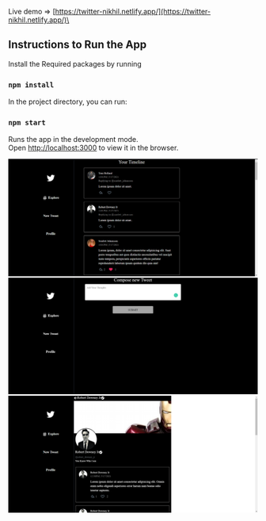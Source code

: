 Live demo => [https://twitter-nikhil.netlify.app/](https://twitter-nikhil.netlify.app/)\

## Instructions to Run the App
Install the Required packages by running

### `npm install`
In the project directory, you can run:

### `npm start`

Runs the app in the development mode.\
Open [http://localhost:3000](http://localhost:3000) to view it in the browser.

<img src="./s1.png" alt="image" />
<img src="./s2.png" alt="image" />
<img src="./s3.png" alt="Image" />
